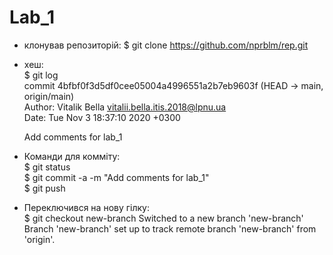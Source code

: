 # Lab_1
- клонував репозиторій: $ git clone https://github.com/nprblm/rep.git
- хеш:  
        $ git log  
        commit 4bfbf0f3d5df0cee05004a4996551a2b7eb9603f (HEAD -> main, origin/main)  
        Author: Vitalik Bella <vitalii.bella.itis.2018@lpnu.ua>  
        Date:   Tue Nov 3 18:37:10 2020 +0300  
    
    Add comments for lab_1  

- Команди для комміту:  
        $ git status  
        $ git commit -a -m "Add comments for lab_1"  
        $ git push  
- Переключився на нову гілку:  
    $ git checkout new-branch
    Switched to a new branch 'new-branch'
    Branch 'new-branch' set up to track remote branch 'new-branch' from 'origin'.  
    
